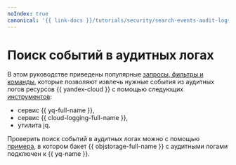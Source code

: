 ```yaml
---
noIndex: true
canonical: '{{ link-docs }}/tutorials/security/search-events-audit-logs'
---
```


# Поиск событий в аудитных логах

В этом руководстве приведены популярные [запросы, фильтры и команды](examples.md), которые позволяют извлечь нужные события из аудитных логов ресурсов {{ yandex-cloud }} с помощью следующих [инструментов](tools.md):

* сервис {{ yq-full-name }},
* сервис {{ cloud-logging-full-name }},
* утилита jq.

Проверить поиск событий в аудитных логах можно с помощью [примера](query.md), в котором бакет {{ objstorage-full-name }} с аудитными логами подключен к {{ yq-name }}.
